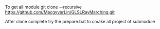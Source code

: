 To get all module
git clone --recursive https://github.com/MacgyverLin/GLSLRayMarching.git

After clone complete
try the prepare.bat to cmake all project of submodule
